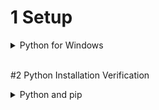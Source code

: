 # 1 Setup

<details>

  <summary> 
  Python for Windows
  </summary>


![image](https://github.com/user-attachments/assets/c25e4f63-1e66-42de-8749-1b800c3d6d3d)

![2025-01-20 03_07_43-Python 3 13 1 (64-bit) Setup](https://github.com/user-attachments/assets/604be899-802b-4ac2-83e6-044c0f415c2a)

  <details>

  <summary> 
  <!DOCTYPE html>
  <html>
  <body>
  
  <h1><a href="https://docs.python.org/3.13/tutorial/index.html">Online Tutorial!</a></h1>
  
  </body>
  </html>

  </summary>

  ![image](https://github.com/user-attachments/assets/54f21836-9e8c-44d5-acf0-a4d3d5801bf8)


  
</details>
<details>

  <summary> 

  <!DOCTYPE html>
  <html>
  <body>
  
  <h1><a href="https://docs.python.org/3.13/index.html"> Documentation!</a></h1>
  
  </body>
  </html>

  
  </summary>

  ![image](https://github.com/user-attachments/assets/9c91f388-d1fe-4d3d-a520-83a30fbd74d0)

</details>

<br>
<br>
</details>

<br>


#2 Python Installation Verification 

<details>

  <summary> 
  Python and pip
  </summary>

 
<details>

  <summary> 
  python --version
  </summary>

   ![image](https://github.com/user-attachments/assets/c3956807-e453-42da-b3e3-de9f805c4e72)

</details>

<br>


<details>

  <summary> 
  pip --version
  </summary>

  ![image](https://github.com/user-attachments/assets/a8c857ac-1e20-421d-8133-72574241f3ab)

</details>

<br>


</details>

<br>
